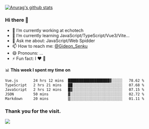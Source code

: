 [![Anurag's github stats](https://github-readme-stats.vercel.app/api?username=gideonsenku)](https://github.com/anuraghazra/github-readme-stats)
### Hi there 👋
- 🔭 I’m currently working at echotech
- 🌱 I’m currently learning JavaScript/TypeScript/Vue3/Vite...
- 💬 Ask me about: JavaScript/Web Spidder 
- 📫 How to reach me: [@Gideon_Senku](https://t.me/Gideon_Senku)
- 😄 Pronouns: ...
- ⚡ Fun fact: I ❤️ 🎵

📊 **This week I spent my time on**
<!--START_SECTION:waka-->

```txt
Vue.js       24 hrs 12 mins  ███████████████████▓░░░░░   78.62 %
TypeScript   2 hrs 21 mins   ██░░░░░░░░░░░░░░░░░░░░░░░   07.68 %
JavaScript   2 hrs 12 mins   █▓░░░░░░░░░░░░░░░░░░░░░░░   07.15 %
JSON         50 mins         ▓░░░░░░░░░░░░░░░░░░░░░░░░   02.72 %
Markdown     20 mins         ▒░░░░░░░░░░░░░░░░░░░░░░░░   01.11 %
```

<!--END_SECTION:waka-->


### Thank you for the visit.
![](http://profile-counter.glitch.me/gideonsenku/count.svg)
<!--
**GideonSenku/GideonSenku** is a ✨ _special_ ✨ repository because its `README.md` (this file) appears on your GitHub profile.

Here are some ideas to get you started:

- 🔭 I’m currently working on ...
- 🌱 I’m currently learning ...
- 👯 I’m looking to collaborate on ...
- 🤔 I’m looking for help with ...
- 💬 Ask me about ...
- 📫 How to reach me: ...
- 😄 Pronouns: ...
- ⚡ Fun fact: ...
-->
